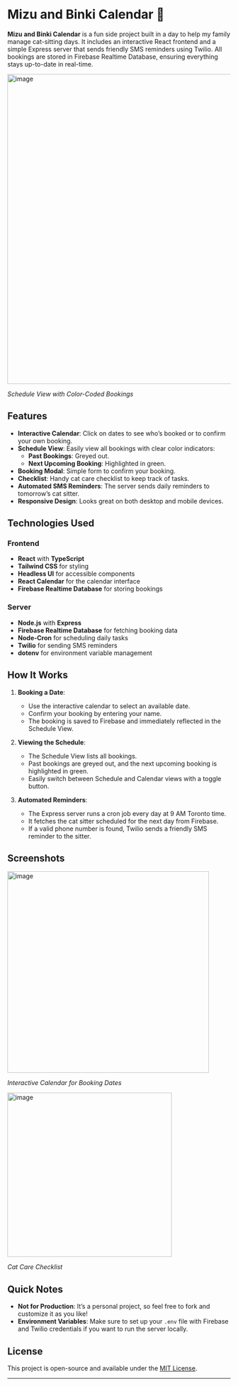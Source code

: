 # Mizu and Binki Calendar 🐾

**Mizu and Binki Calendar** is a fun side project built in a day to help my family manage cat-sitting days. It includes an interactive React frontend and a simple Express server that sends friendly SMS reminders using Twilio. All bookings are stored in Firebase Realtime Database, ensuring everything stays up-to-date in real-time.

<img width="700" alt="image" src="https://github.com/user-attachments/assets/b4290b2b-4c1b-4491-977c-fd7e007a3414" />

*Schedule View with Color-Coded Bookings*

## Features

- **Interactive Calendar**: Click on dates to see who’s booked or to confirm your own booking.
- **Schedule View**: Easily view all bookings with clear color indicators:
  - **Past Bookings**: Greyed out.
  - **Next Upcoming Booking**: Highlighted in green.
- **Booking Modal**: Simple form to confirm your booking.
- **Checklist**: Handy cat care checklist to keep track of tasks.
- **Automated SMS Reminders**: The server sends daily reminders to tomorrow’s cat sitter.
- **Responsive Design**: Looks great on both desktop and mobile devices.

## Technologies Used

### Frontend

- **React** with **TypeScript**
- **Tailwind CSS** for styling
- **Headless UI** for accessible components
- **React Calendar** for the calendar interface
- **Firebase Realtime Database** for storing bookings

### Server

- **Node.js** with **Express**
- **Firebase Realtime Database** for fetching booking data
- **Node-Cron** for scheduling daily tasks
- **Twilio** for sending SMS reminders
- **dotenv** for environment variable management

## How It Works

1. **Booking a Date**:
   - Use the interactive calendar to select an available date.
   - Confirm your booking by entering your name.
   - The booking is saved to Firebase and immediately reflected in the Schedule View.

2. **Viewing the Schedule**:
   - The Schedule View lists all bookings.
   - Past bookings are greyed out, and the next upcoming booking is highlighted in green.
   - Easily switch between Schedule and Calendar views with a toggle button.

3. **Automated Reminders**:
   - The Express server runs a cron job every day at 9 AM Toronto time.
   - It fetches the cat sitter scheduled for the next day from Firebase.
   - If a valid phone number is found, Twilio sends a friendly SMS reminder to the sitter.

## Screenshots

<img width="455" alt="image" src="https://github.com/user-attachments/assets/2b22f1a8-352e-4652-8c9b-1ed4c35b9eb4" />

*Interactive Calendar for Booking Dates*

<img width="371" alt="image" src="https://github.com/user-attachments/assets/9c889596-c535-4706-9f18-e93bda2e8765" />

*Cat Care Checklist*

## Quick Notes

- **Not for Production**: It’s a personal project, so feel free to fork and customize it as you like!
- **Environment Variables**: Make sure to set up your `.env` file with Firebase and Twilio credentials if you want to run the server locally.

## License

This project is open-source and available under the [MIT License](LICENSE).

---
